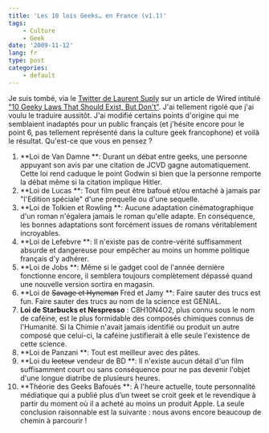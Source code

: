```yaml
---
title: 'Les 10 lois Geeks… en France (v1.1)'
tags:
    - Culture
    - Geek
date: '2009-11-12'
lang: fr
type: post
categories:
    - default
---
```


Je suis tombé, via le [Twitter de Laurent Suply](https://twitter.com/lsuply) sur un article de Wired intitulé ["10 Geeky Laws That Should Exist, But Don't"](http://web.archive.org/web/20131102064716///www.wired.com:80/geekdad/2009/11/10-geeky-laws-that-should-exist-but-dont/). J'ai tellement rigolé que j'ai voulu le traduire aussitôt. J'ai modifié certains points d'origine qui me semblaient inadaptés pour un public français (et j'hésite encore pour le point 6, pas tellement représenté dans la culture geek francophone) et voilà le résultat. Qu'est-ce que vous en pensez ?

1. **Loi de Van Damne **: Durant un débat entre geeks, une personne appuyant son avis par une citation de JCVD gagne automatiquement. Cette loi rend caduque le point Godwin si bien que la personne remporte la débat même si la citation implique Hitler.
2. **Loi de Lucas **: Tout film peut être bafoué et/ou entaché à jamais par "l'Edition spéciale" d'une prequelle ou d'une sequelle.
3. **Loi de Tolkien et Rowling **: Aucune adaptation cinématographique d'un roman n'égalera jamais le roman qu'elle adapte. En conséquence, les bonnes adaptations sont forcément issues de romans véritablement incroyables.
4. **Loi de Lefebvre **: Il n'existe pas de contre-vérité suffisamment absurde et dangereuse pour empêcher au moins un homme politique français d'y adhérer.
5. **Loi de Jobs **: Même si le gadget cool de l'année dernière fonctionne encore, il semblera toujours complètement dépassé quand une nouvelle version sortira en magasin.
6. **Loi de <del datetime="2009-11-13T06:04:29">Savage et Hyneman</del> Fred et Jamy **: Faire sauter des trucs est fun. Faire sauter des trucs au nom de la science est GENIAL.
7. **Loi de Starbucks et Nespresso**&nbsp;: C8H10N4O2, plus connu sous le nom de caféine, est le plus formidable des composés chimiques connus de l'Humanité. Si la Chimie n'avait jamais identifié ou produit un autre composé que celui-ci, la caféine justifierait à elle seule l'existence de cette science.
8. **Loi de Panzani **: Tout est meilleur avec des pâtes.
9. **Loi du <del datetime="2009-11-13T06:04:29">lecteur</del> vendeur de BD **: Il n'existe aucun détail d'un film suffisamment court ou sans conséquence pour ne pas devenir l'objet d'une longue diatribe de plusieurs heures.
10. **Théorie des Geeks Bafoués **: À l'heure actuelle, toute personnalité médiatique qui a publié plus d’un tweet se croit geek et le revendique à partir du moment où il a acheté au moins un produit Apple. La seule conclusion raisonnable est la suivante&nbsp;: nous avons encore beaucoup de chemin à parcourir !